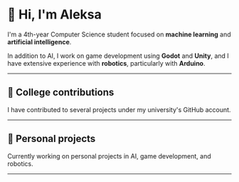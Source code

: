 # 👋 Hi, I'm Aleksa

I'm a 4th-year Computer Science student focused on **machine learning** and **artificial intelligence**.  

In addition to AI, I work on game development using **Godot** and **Unity**, and I have extensive experience with **robotics**, particularly with **Arduino**.

---

## 🏫 College contributions

I have contributed to several projects under my university's GitHub account. 

---

## 🚀 Personal projects

Currently working on personal projects in AI, game development, and robotics.

---
